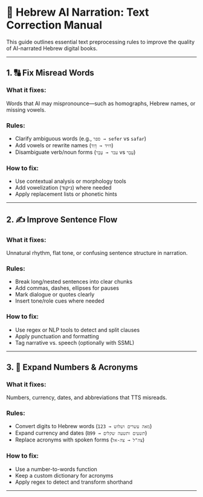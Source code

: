 
# 📘 Hebrew AI Narration: Text Correction Manual

This guide outlines essential text preprocessing rules to improve the quality of AI-narrated Hebrew digital books.

---

## 1. 🔠 Fix Misread Words

### What it fixes:
Words that AI may mispronounce—such as homographs, Hebrew names, or missing vowels.

### Rules:
- Clarify ambiguous words (e.g., `ספר → sefer` vs `safar`)
- Add vowels or rewrite names (`דויד → דָוִד`)
- Disambiguate verb/noun forms (`עבר → עָבָר` vs `עָבַר`)

### How to fix:
- Use contextual analysis or morphology tools
- Add vowelization (ניקוד) where needed
- Apply replacement lists or phonetic hints

---

## 2. ✍️ Improve Sentence Flow

### What it fixes:
Unnatural rhythm, flat tone, or confusing sentence structure in narration.

### Rules:
- Break long/nested sentences into clear chunks
- Add commas, dashes, ellipses for pauses
- Mark dialogue or quotes clearly
- Insert tone/role cues where needed

### How to fix:
- Use regex or NLP tools to detect and split clauses
- Apply punctuation and formatting
- Tag narrative vs. speech (optionally with SSML)

---

## 3. 🔢 Expand Numbers & Acronyms

### What it fixes:
Numbers, currency, dates, and abbreviations that TTS misreads.

### Rules:
- Convert digits to Hebrew words (`123 → מאה עשרים ושלוש`)
- Expand currency and dates (`₪99 → תשעים ותשעה שקלים`)
- Replace acronyms with spoken forms (`צה"ל → צה-אל`)

### How to fix:
- Use a number-to-words function
- Keep a custom dictionary for acronyms
- Apply regex to detect and transform shorthand

---

